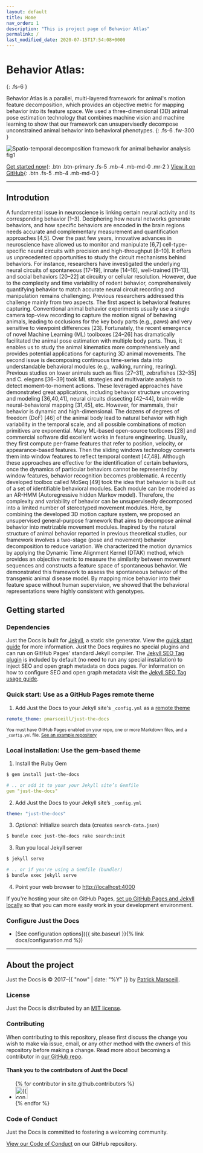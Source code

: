 ```yaml
---
layout: default
title: Home
nav_order: 1
description: "This is project page of Behavior Atlas"
permalink: /
last_modified_date: 2020-07-15T17:54:08+0000
---
```


# Behavior Atlas: 
{: .fs-6 }

Behavior Atlas is a parallel, multi-layered framework for animal's motion feature decomposition, which provides an objective metric for mapping behavior into its feature space. We used a three-dimensional (3D) animal pose estimation technology that combines machine vision and machine learning to show that our framework can unsupervisedly decompose unconstrained animal behavior into behavioral phenotypes. 
{: .fs-6 .fw-300 }

![Spatio-temporal decomposition framework for animal behavior analysis fig1](https://behavioratlas.netlify.app/imgs/fig1.svg "Figure1")

[Get started now](#getting-started){: .btn .btn-primary .fs-5 .mb-4 .mb-md-0 .mr-2 } [View it on GitHub](https://github.com/huangkang314/HierBehaveTome){: .btn .fs-5 .mb-4 .mb-md-0 }

---
## Introdution
A fundamental issue in neuroscience is linking certain neural activity and its corresponding behavior [1–3]. Deciphering how neural networks generate behaviors, and how specific behaviors are encoded in the brain regions needs accurate and complementary measurement and quantification approaches [4,5]. Over the past few years, innovative advances in neuroscience have allowed us to monitor and manipulate [6,7] cell-type-specific neural circuits with precision and high-throughput [8–10]. It offers us unprecedented opportunities to study the circuit mechanisms behind behaviors. For instance, researchers have investigated the underlying neural circuits of spontaneous [17–19], innate [14–16], well-trained [11–13], and social behaviors [20–22] at circuitry or cellular resolution. However, due to the complexity and time variability of rodent behavior, comprehensively quantifying behavior to match accurate neural circuit recording and manipulation remains challenging.
Previous researchers addressed this challenge mainly from two aspects. The first aspect is behavioral features capturing. Conventional animal behavior experiments usually use a single camera top-view recording to capture the motion signal of behaving animals, leading to occlusions for the key body parts (e.g., paws) and very sensitive to viewpoint differences [23]. Fortunately, the recent emergence of novel Machine Learning (ML) toolboxes [24–26] has dramatically facilitated the animal pose estimation with multiple body parts. Thus, it enables us to study the animal kinematics more comprehensively and provides potential applications for capturing 3D animal movements. The second issue is decomposing continuous time-series data into understandable behavioral modules (e.g., walking, running, rearing). Previous studies on lower animals such as flies [27–31], zebrafishes [32–35] and C. elegans [36–39] took ML strategies and multivariate analysis to detect moment-to-moment actions. These leveraged approaches have demonstrated great applications, including behavior structure uncovering and modeling [36,40,41], neural circuits dissecting [42–44], brain-wide neural-behavioral mapping [31,45], etc. 
However, for mammals, their behavior is dynamic and high-dimensional. The dozens of degrees of freedom (DoF) [46] of the animal body lead to natural behavior with high variability in the temporal scale, and all possible combinations of motion primitives are exponential. Many ML-based open-source toolboxes [28] and commercial software did excellent works in feature engineering. Usually, they first compute per-frame features that refer to position, velocity, or appearance-based features. Then the sliding windows technology converts them into window features to reflect temporal context [47,48]. Although these approaches are effective for the identification of certain behaviors, once the dynamics of particular behaviors cannot be represented by window features, behavior recognition becomes problematic. A recently developed toolbox called MoSeq [49] took the idea that behavior is built out of a set of identifiable behavioral modules. Each module can be modeled as an AR-HMM (Autoregressive hidden Markov model). Therefore, the complexity and variability of behavior can be unsupervisedly decomposed into a limited number of stereotyped movement modules. 
Here, by combining the developed 3D motion capture system, we proposed an unsupervised general-purpose framework that aims to decompose animal behavior into metrizable movement modules. Inspired by the natural structure of animal behavior reported in previous theoretical studies, our framework involves a two-stage (pose and movement) behavior decomposition to reduce variation. We characterized the motion dynamics by applying the Dynamic Time Alignment Kernel (DTAK) method, which provides an objective metric to measure the similarity between movement sequences and constructs a feature space of spontaneous behavior. We demonstrated this framework to assess the spontaneous behavior of the transgenic animal disease model. By mapping mice behavior into their feature space without human supervision, we showed that the behavioral representations were highly consistent with genotypes.


## Getting started

### Dependencies

Just the Docs is built for [Jekyll](https://jekyllrb.com), a static site generator. View the [quick start guide](https://jekyllrb.com/docs/) for more information. Just the Docs requires no special plugins and can run on GitHub Pages' standard Jekyll compiler. The [Jekyll SEO Tag plugin](https://github.com/jekyll/jekyll-seo-tag) is included by default (no need to run any special installation) to inject SEO and open graph metadata on docs pages. For information on how to configure SEO and open graph metadata visit the [Jekyll SEO Tag usage guide](https://jekyll.github.io/jekyll-seo-tag/usage/).

### Quick start: Use as a GitHub Pages remote theme

1. Add Just the Docs to your Jekyll site's `_config.yml` as a [remote theme](https://blog.github.com/2017-11-29-use-any-theme-with-github-pages/)
```yaml
remote_theme: pmarsceill/just-the-docs
```
<small>You must have GitHub Pages enabled on your repo, one or more Markdown files, and a `_config.yml` file. [See an example repository](https://github.com/pmarsceill/jtd-remote)</small>

### Local installation: Use the gem-based theme

1. Install the Ruby Gem
```bash
$ gem install just-the-docs
```
```yaml
# .. or add it to your your Jekyll site’s Gemfile
gem "just-the-docs"
```
2. Add Just the Docs to your Jekyll site’s `_config.yml`
```yaml
theme: "just-the-docs"
```
3. _Optional:_ Initialize search data (creates `search-data.json`)
```bash
$ bundle exec just-the-docs rake search:init
```
3. Run you local Jekyll server
```bash
$ jekyll serve
```
```bash
# .. or if you're using a Gemfile (bundler)
$ bundle exec jekyll serve
```
4. Point your web browser to [http://localhost:4000](http://localhost:4000)

If you're hosting your site on GitHub Pages, [set up GitHub Pages and Jekyll locally](https://help.github.com/en/articles/setting-up-your-github-pages-site-locally-with-jekyll) so that you can more easily work in your development environment.

### Configure Just the Docs

- [See configuration options]({{ site.baseurl }}{% link docs/configuration.md %})

---

## About the project

Just the Docs is &copy; 2017-{{ "now" | date: "%Y" }} by [Patrick Marsceill](http://patrickmarsceill.com).

### License

Just the Docs is distributed by an [MIT license](https://github.com/pmarsceill/just-the-docs/tree/master/LICENSE.txt).

### Contributing

When contributing to this repository, please first discuss the change you wish to make via issue,
email, or any other method with the owners of this repository before making a change. Read more about becoming a contributor in [our GitHub repo](https://github.com/pmarsceill/just-the-docs#contributing).

#### Thank you to the contributors of Just the Docs!

<ul class="list-style-none">
{% for contributor in site.github.contributors %}
  <li class="d-inline-block mr-1">
     <a href="{{ contributor.html_url }}"><img src="{{ contributor.avatar_url }}" width="32" height="32" alt="{{ contributor.login }}"/></a>
  </li>
{% endfor %}
</ul>

### Code of Conduct

Just the Docs is committed to fostering a welcoming community.

[View our Code of Conduct](https://github.com/pmarsceill/just-the-docs/tree/master/CODE_OF_CONDUCT.md) on our GitHub repository.
